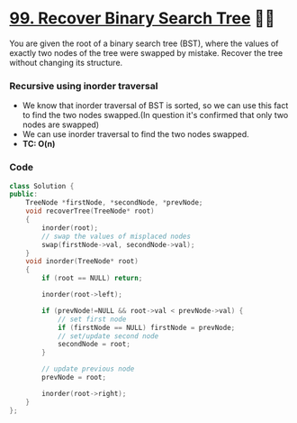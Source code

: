 # [99. Recover Binary Search Tree](https://leetcode.com/problems/recover-binary-search-tree/) 🌟🌟

You are given the root of a binary search tree (BST), where the values of exactly two nodes of the tree were swapped by mistake. Recover the tree without changing its structure.

### Recursive using inorder traversal

-   We know that inorder traversal of BST is sorted, so we can use this fact to find the two nodes swapped.(In question it's confirmed that only two nodes are swapped)
-   We can use inorder traversal to find the two nodes swapped.
-   **TC: O(n)**

### Code

```cpp
class Solution {
public:
    TreeNode *firstNode, *secondNode, *prevNode;
    void recoverTree(TreeNode* root)
    {
        inorder(root);
        // swap the values of misplaced nodes
        swap(firstNode->val, secondNode->val);
    }
    void inorder(TreeNode* root)
    {
        if (root == NULL) return;

        inorder(root->left);

        if (prevNode!=NULL && root->val < prevNode->val) {
            // set first node
            if (firstNode == NULL) firstNode = prevNode;
            // set/update second node
            secondNode = root;
        }

        // update previous node
        prevNode = root;

        inorder(root->right);
    }
};
```
